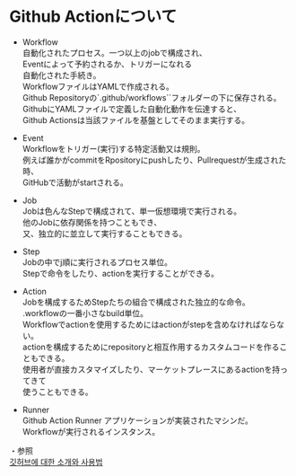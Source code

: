 # Github Actionについて  


- Workflow  
自動化されたプロセス。一つ以上のjobで構成され、  
Eventによって予約されるか、トリガーになれる  
自動化された手続き。  
WorkflowファイルはYAMLで作成される。  
Github Repositoryの`.github/workflows``フォルダーの下に保存される。  
GithubにYAMLファイルで定義した自動化動作を伝達すると、  
Github Actionsは当該ファイルを基盤としてそのまま実行する。  


- Event  
Workflowをトリガー(実行)する特定活動又は規則。  
例えば誰かがcommitをRpositoryにpushしたり、Pullrequestが生成された時、  
GitHubで活動がstartされる。  


- Job  
Jobは色んなStepで構成されて、単一仮想環境で実行される。  
他のJobに依存関係を持つこともでき、  
又、独立的に並立して実行することもできる。  


- Step  
Jobの中でj順に実行されるプロセス単位。  
Stepで命令をしたり、actionを実行することができる。  


- Action  
Jobを構成するためStepたちの組合で構成された独立的な命令。  
.workflowの一番小さなbuild単位。  
Workflowでactionを使用するためにはactionがstepを含めなければならない。  
actionを構成するためにrepositoryと相互作用するカスタムコードを作ることもできる。  
使用者が直接カスタマイズしたり、マーケットプレースにあるactionを持ってきて  
使うこともできる。  


- Runner  
Github Action Runner アプリケーションが実装されたマシンだ。  
Workflowが実行されるインスタンス。


・参照  
[깃허브에 대한 소개와 사용법](https://velog.io/@ggong/Github-Action%EC%97%90-%EB%8C%80%ED%95%9C-%EC%86%8C%EA%B0%9C%EC%99%80-%EC%82%AC%EC%9A%A9%EB%B2%95)